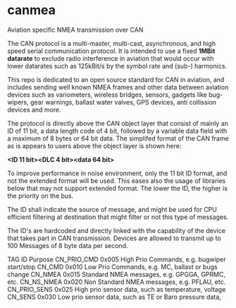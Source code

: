 # canmea
Aviation specific NMEA transmission over CAN

The CAN protocol is a multi-master, multi-cast, asynchronous, and high speed serial communication protocol.
It is intended to use a fixed <b>1MBit datarate</b> to exclude radio interference in aviation that would occur with lower datarates such as 125kBit/s by the symbol rate and (sub-) harmonics.

This repo is dedicated to an open source standard for CAN in aviation, and includes sending well known NMEA frames and other data between aviation devices such as variometers, wireless bridges, sensors, gadgets like bug-wipers, gear warnings, ballast water valves, GPS devices, anti collission devices and more.

The protocol is directly above the CAN object layer that consist of mainly an ID of 11 bit, a data length code of 4 bit, followed by a variable data field with a maximum of 8 bytes or 64 bit data. The simplifed format of the CAN frame as is appears to users above the object layer is shown here:

<b><ID 11 bit><DLC 4 bit><data 64 bit></b>

To improve performance in noise environment, only the 11 bit ID format, and not the extended format will be used. This eases also the usage of libraries below that may not support extended format. 
The lower the ID, the higher is the priority on the bus.

The ID shall indicate the source of message, and might be used for CPU efficient filtering at destination that might filter or not this type of messages.
  
The ID's are hardcoded and directly linked with the capability of the device that takes part in CAN transmission. Devices are allowed to transmit up to 100 Messages of 8 byte data per second.  
  
TAG          ID      Purpose
CN_PRIO_CMD  0x005   High Prio Commands, e.g. bugwiper start/stop
CN_CMD       0x010   Low Prio Commands, e.g. MC, ballast or bugs change
CN_NMEA      0x015   Standard NMEA messages, e.g. GPGGA, GPRMC, etc.
CN_NS_NMEA   0x020   Non Standard NMEA messages, e.g. PFLAU, etc.
CN_PRIO_SENS 0x025   High prio sensor data, such as temperature, voltage
CN_SENS      0x030   Low prio sensor data, such as TE or Baro pressure data, 

 

